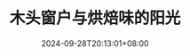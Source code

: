 ---
title: '木头窗户与烘焙味的阳光'
date: 2024-09-28T20:13:01+08:00
slug:
summary:
description:
cover:
    image:
    alt:
    caption:
    relative: false
showtoc: false
draft: true
tags: ['memory']
categories:
---